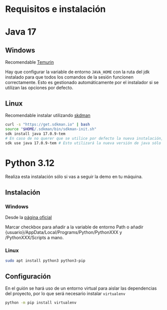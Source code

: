 # Requisitos e instalación

# Java 17

## Windows

Recomendable [Temurin](https://adoptium.net/es/temurin/releases/?version=17) 

Hay que configurar la variable de entorno `JAVA_HOME` con la ruta del jdk instalado para que todos los comandos de la sesión funcionen correctamente. Esto es gestionado automáticamente por el instalador si se utilizan las opciones por defecto.

## Linux

Recomendable instalar utilizando [skdman](https://sdkman.io/)

```bash
curl -s "https://get.sdkman.io" | bash
source "$HOME/.sdkman/bin/sdkman-init.sh"
sdk install java 17.0.9-tem
# En caso de no querer que se utilice por defecto la nueva instalación, será necesario el siguiente comando
sdk use java 17.0.9-tem # Esto utilizará la nueva versión de java sólo en la terminal en la que se ejecuta
```

#  Python 3.12

Realiza esta instalación sólo si vas a seguir la demo en tu máquina.

## Instalación

### Windows

Desde la [página oficial](https://www.python.org/downloads/) 

Marcar checkbox para añadir a la variable de entorno Path o añadir {usuario}/AppData/Local/Programs/Python/PythonXXX y /PythonXXX/Scripts a mano.

### Linux

```bash
sudo apt install python3 python3-pip
```

## Configuración

En el guión se hará uso de un entorno virtual para aislar las dependencias del proyecto, por lo que será necesario instalar `virtualenv`

```bash
python -m pip install virtualenv
```

